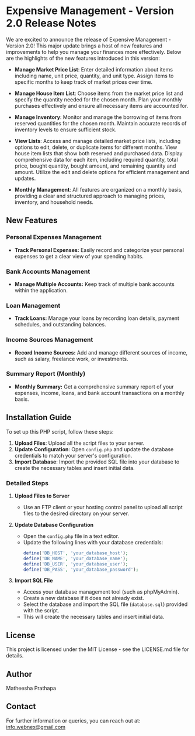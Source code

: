 # Expensive Management - Version 2.0 Release Notes

We are excited to announce the release of Expensive Management - Version 2.0! This major update brings a host of new features and improvements to help you manage your finances more effectively. Below are the highlights of the new features introduced in this version:


- **Manage Market Price List**: Enter detailed information about items including name, unit price, quantity, and unit type. Assign items to specific months to keep track of market prices over time.
  
- **Manage House Item List**: Choose items from the market price list and specify the quantity needed for the chosen month. Plan your monthly purchases effectively and ensure all necessary items are accounted for.
  
- **Manage Inventory**: Monitor and manage the borrowing of items from reserved quantities for the chosen month. Maintain accurate records of inventory levels to ensure sufficient stock.
  
- **View Lists**: Access and manage detailed market price lists, including options to edit, delete, or duplicate items for different months. View house item lists that show both reserved and purchased data. Display comprehensive data for each item, including required quantity, total price, bought quantity, bought amount, and remaining quantity and amount. Utilize the edit and delete options for efficient management and updates.
  
- **Monthly Management**: All features are organized on a monthly basis, providing a clear and structured approach to managing prices, inventory, and household needs.


## New Features
  
### Personal Expenses Management
- **Track Personal Expenses:** Easily record and categorize your personal expenses to get a clear view of your spending habits.

### Bank Accounts Management
- **Manage Multiple Accounts:** Keep track of multiple bank accounts within the application.

### Loan Management
- **Track Loans:** Manage your loans by recording loan details, payment schedules, and outstanding balances.

### Income Sources Management
- **Record Income Sources:** Add and manage different sources of income, such as salary, freelance work, or investments.

### Summary Report (Monthly)
- **Monthly Summary:** Get a comprehensive summary report of your expenses, income, loans, and bank account transactions on a monthly basis.


## Installation Guide

To set up this PHP script, follow these steps:

1. **Upload Files**: Upload all the script files to your server.
2. **Update Configuration**: Open `config.php` and update the database credentials to match your server's configuration.
3. **Import Database**: Import the provided SQL file into your database to create the necessary tables and insert initial data.

### Detailed Steps

1. **Upload Files to Server**
   - Use an FTP client or your hosting control panel to upload all script files to the desired directory on your server.

2. **Update Database Configuration**
   - Open the `config.php` file in a text editor.
   - Update the following lines with your database credentials:
     ```php
     define('DB_HOST', 'your_database_host');
     define('DB_NAME', 'your_database_name');
     define('DB_USER', 'your_database_user');
     define('DB_PASS', 'your_database_password');
     ```

3. **Import SQL File**
   - Access your database management tool (such as phpMyAdmin).
   - Create a new database if it does not already exist.
   - Select the database and import the SQL file (`database.sql`) provided with the script.
   - This will create the necessary tables and insert initial data.

## License

This project is licensed under the MIT License - see the LICENSE.md file for details.

## Author

Matheesha Prathapa

## Contact

For further information or queries, you can reach out at: info.webnex@gmail.com
